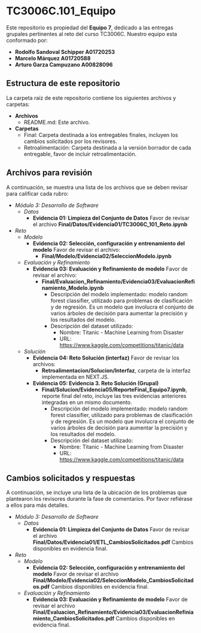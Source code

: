 # TC3006C.101_Equipo

Este repositorio es propiedad del **Equipo 7**, dedicado a las entregas grupales pertinentes al reto del curso TC3006C. Nuestro equipo esta conformado por:

* **Rodolfo Sandoval Schipper A01720253**
* **Marcelo Márquez A01720588**
* **Arturo Garza Campuzano A00828096**

## Estructura de este repositorio

La carpeta raíz de este repositorio contiene los siguientes archivos y carpetas:

- **Archivos**
  - README.md: Este archivo.
- **Carpetas**
  - Final: Carpeta destinada a los entregables finales, incluyen los cambios solicitados por los revisores.
  - Retroalimentación: Carpeta destinada a la versión borrador de cada entregable, favor de incluir retroalimentación.

## Archivos para revisión

A continuación, se muestra una lista de los archivos que se deben revisar para calificar cada rubro:

- *Módulo 3: Desarrollo de Software*
  - *Datos*
    - **Evidencia 01: Limpieza del Conjunto de Datos** Favor de revisar el archivo **Final/Datos/Evidencia01/TC3006C_101_Reto.ipynb**
- *Reto*
  - *Modelo*
    - **Evidencia 02: Selección, configuración y entrenamiento del modelo** Favor de revisar el archivo:
       - **Final/Modelo/Evidencia02/SeleccionModelo.ipynb**
  - *Evaluación y Refinamiento*
    - **Evidencia 03: Evaluación y Refinamiento de modelo** Favor de revisar el archivo:
       - **Final/Evaluacion_Refinamiento/Evidencia03/EvaluacionRefinamiento_Modelo.ipynb**
         - Descripción del modelo implementado: modelo random forest classifier, utilizado para problemas de clasificación y de regresión. Es un modelo que involucra el conjunto de varios árboles de decisión para aumentar la precisión y los resultados del modelo.
          - Descripción del dataset utilizado:
            - Nombre: Titanic - Machine Learning from Disaster
            - URL: https://www.kaggle.com/competitions/titanic/data
  - *Solución*
    - **Evidencia 04: Reto Solución (interfaz)** Favor de revisar los archivos:
      - **Retroalimentacion/Solucion/Interfaz**, carpeta de la interfaz implementada en NEXT.JS. 
    - **Evidencia 05: Evidencia 3. Reto Solución (Grupal)**
      - **Final/Solucion/Evidencia05/ReporteFinal_Equipo7.ipynb**, reporte final del reto, incluye las tres evidencias anteriores integradas en un mismo documento.
          - Descripción del modelo implementado: modelo random forest classifier, utilizado para problemas de clasificación y de regresión. Es un modelo que involucra el conjunto de varios árboles de decisión para aumentar la precisión y los resultados del modelo.
          - Descripción del dataset utilizado:
            - Nombre: Titanic - Machine Learning from Disaster
            - URL: https://www.kaggle.com/competitions/titanic/data

## Cambios solicitados y respuestas

A continuación, se incluye una lista de la ubicación de los problemas que plantearon los revisores durante la fase de comentarios. Por favor refiérase a ellos para más detalles.

- *Módulo 3: Desarrollo de Software*
  - *Datos*
    - **Evidencia 01: Limpieza del Conjunto de Datos**  Favor de revisar el archivo **Final/Datos/Evidencia01/ETL_CambiosSolicitados.pdf** Cambios disponibles en evidencia final.
- *Reto*
  - *Modelo*
    - **Evidencia 02: Selección, configuración y entrenamiento del modelo** Favor de revisar el archivo **Final/Modelo/Evidencia02/SeleccionModelo_CambiosSolicitados.pdf** Cambios disponibles en evidencia final.
  - *Evaluación y Refinamiento*
    - **Evidencia 03: Evaluación y Refinamiento de modelo** Favor de revisar el archivo **Final/Evaluacion_Refinamiento/Evidencia03/EvaluacionRefiniamiento_CambiosSolicitados.pdf** Cambios disponibles en evidencia final.
